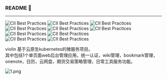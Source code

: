 ### README 👋
---
![CII Best Practices](https://img.shields.io/badge/kubernetes-1.23-brightgreen)
![CII Best Practices](https://img.shields.io/badge/golang-bright)
![CII Best Practices](https://img.shields.io/badge/Java-11-brightgreen)
![CII Best Practices](https://img.shields.io/badge/typescript-brightgreen)
![CII Best Practices](https://img.shields.io/badge/Vue3-brightgreen)
![CII Best Practices](https://img.shields.io/badge/ElementUI-3-brightgreen)
![CII Best Practices](https://img.shields.io/badge/etcd-3-brightgreen)
![CII Best Practices](https://img.shields.io/badge/MongoDB-5.0.7-brightgreen)    
![CII Best Practices](https://img.shields.io/badge/Jenkis-red)
![CII Best Practices](https://img.shields.io/badge/argocd-red)

violin 基于云原生kubernetes的微服务项目。  
其中包括1个单页面web后台管理应用，统一认证，wiki管理，bookmark管理，onenote，日历，云网盘，期货交易策略管理，日常工具服务功能。


![1.png](http://m.qpic.cn/psc?/V54KNTtu0ZgjTn4FNRV82d8gun1Ewdct/bqQfVz5yrrGYSXMvKr.cqdeC3wTKMXcTVmCawoJhR5WhI0GdPDy1ELildMRF5.myVUy0dJr6F.AzO9XV0cLswM5SGFB7QI*w9PPc25rLwuI!/b&bo=fgdSA34HUgMDByI!&rf=viewer_4)
<!--
**simple321vip/simple321vip** is a ✨ _special_ ✨ repository because its `README.md` (this file) appears on your GitHub profile.

Here are some ideas to get you started:

- 🔭 I’m currently working on ...
- 🌱 I’m currently learning ...
- 👯 I’m looking to collaborate on ...
- 🤔 I’m looking for help with ...
- 💬 Ask me about ...
- 📫 How to reach me: ...
- 😄 Pronouns: ...
- ⚡ Fun fact: ...
-->
